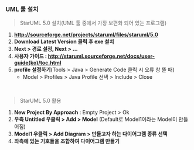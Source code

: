 ### UML 툴 설치
> StarUML 5.0 설치(UML 툴 중에서 가장 보편화 되어 있는 프로그램)

1. **http://sourceforge.net/projects/staruml/files/staruml/5.0**
2. **Download Latest Version 클릭 후 exe 설치**
3. **Next > 경로 설정, Next > ...**
4. **사용자 가이드 : http://staruml.sourceforge.net/docs/user-guide(ko)/toc.html**
5. **profile 설정하기**(Tools > Java > Generate Code 클릭 시 오류 창 뜰 때)
   * Model > Profiles > Java Profile 선택 > Include > Close
  
<br>

> StarUML 5.0 활용
1. **New Project By Approach** : Empty Project > Ok
2. **우측 Untitled 우클릭 > Add > Model** (Default로 Model1이라는 Model이 만들어짐)
3. **Model1 우클릭 > Add Diagram > 만들고자 하는 다이어그램 종류 선택**
4. **좌측에 있는 기호들을 조합하여 다이어그램 만들기** 

  



